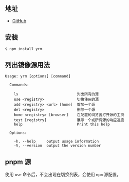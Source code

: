 ## 地址

- [GitHub](https://github.com/i5ting/yrm)



## 安装

```shell
$ npm install yrm
```



## 列出镜像源用法

```shell
Usage: yrm [options] [command]

  Commands:

    ls                           列出所有的源
    use <registry>               切换使用的源
    add <registry> <url> [home]  增加一个源
    del <registry>               删除一个源
    home <registry> [browser]    在配置的浏览器打开源的主页
    test [registry]              展示一个或所有源的响应速度
    help                         Print this help

  Options:

    -h, --help     output usage information
    -V, --version  output the version number
```



## pnpm 源

使用 `use` 命令后，不会出现在切换列表，会使用 `npm` 源配置。
